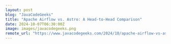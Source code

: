 ```yaml
---
layout: post
blog: "JavaCodeGeeks"
title: "Apache Airflow vs. Astro: A Head-to-Head Comparison"
date: 2024-10-07T06:30:00Z
image: images/javacodegeeks.png
remote_url: "https://www.javacodegeeks.com/2024/10/apache-airflow-vs-astro-a-head-to-head-comparison.html"
---
```

